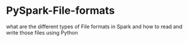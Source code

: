 # PySpark-File-formats
what are the different types of File formats in Spark and how to read and write those files using Python




